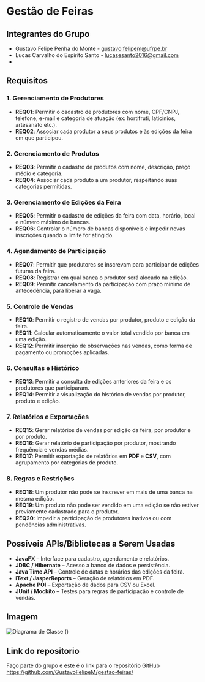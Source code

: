 # Gestão de Feiras

## Integrantes do Grupo
- Gustavo Felipe Penha do Monte - gustavo.felipem@ufrpe.br
- Lucas Carvalho do Espirito Santo - lucasesanto2016@gmail.com
- 
## Requisitos

### 1. Gerenciamento de Produtores

- **REQ01**: Permitir o cadastro de produtores com nome, CPF/CNPJ, telefone, e-mail e categoria de atuação (ex: hortifruti, laticínios, artesanato etc.).
- **REQ02**: Associar cada produtor a seus produtos e às edições da feira em que participou.

### 2. Gerenciamento de Produtos

- **REQ03**: Permitir o cadastro de produtos com nome, descrição, preço médio e categoria.
- **REQ04**: Associar cada produto a um produtor, respeitando suas categorias permitidas.

### 3. Gerenciamento de Edições da Feira

- **REQ05**: Permitir o cadastro de edições da feira com data, horário, local e número máximo de bancas.
- **REQ06**: Controlar o número de bancas disponíveis e impedir novas inscrições quando o limite for atingido.

### 4. Agendamento de Participação

- **REQ07**: Permitir que produtores se inscrevam para participar de edições futuras da feira.
- **REQ08**: Registrar em qual banca o produtor será alocado na edição.
- **REQ09**: Permitir cancelamento da participação com prazo mínimo de antecedência, para liberar a vaga.

### 5. Controle de Vendas

- **REQ10**: Permitir o registro de vendas por produtor, produto e edição da feira.
- **REQ11**: Calcular automaticamente o valor total vendido por banca em uma edição.
- **REQ12**: Permitir inserção de observações nas vendas, como forma de pagamento ou promoções aplicadas.

### 6. Consultas e Histórico

- **REQ13**: Permitir a consulta de edições anteriores da feira e os produtores que participaram.
- **REQ14**: Permitir a visualização do histórico de vendas por produtor, produto e edição.

### 7. Relatórios e Exportações

- **REQ15**: Gerar relatórios de vendas por edição da feira, por produtor e por produto.
- **REQ16**: Gerar relatório de participação por produtor, mostrando frequência e vendas médias.
- **REQ17**: Permitir exportação de relatórios em **PDF** e **CSV**, com agrupamento por categorias de produto.

### 8. Regras e Restrições

- **REQ18**: Um produtor não pode se inscrever em mais de uma banca na mesma edição.
- **REQ19**: Um produto não pode ser vendido em uma edição se não estiver previamente cadastrado para o produtor.
- **REQ20**: Impedir a participação de produtores inativos ou com pendências administrativas.

## Possíveis APIs/Bibliotecas a Serem Usadas

- **JavaFX** – Interface para cadastro, agendamento e relatórios.
- **JDBC / Hibernate** – Acesso a banco de dados e persistência.
- **Java Time API** – Controle de datas e horários das edições da feira.
- **iText / JasperReports** – Geração de relatórios em PDF.
- **Apache POI** – Exportação de dados para CSV ou Excel.
- **JUnit / Mockito** – Testes para regras de participação e controle de vendas.
## Imagem
![Diagrama de Classe](https://github.com/user-attachments/assets/8ec14dc8-5dcb-4039-b47a-181cc00ea709)
()

## Link do repositorio
Faço parte do grupo e este é o link para o repositório GitHub https://github.com/GustavoFelipeM/gestao-feiras/
